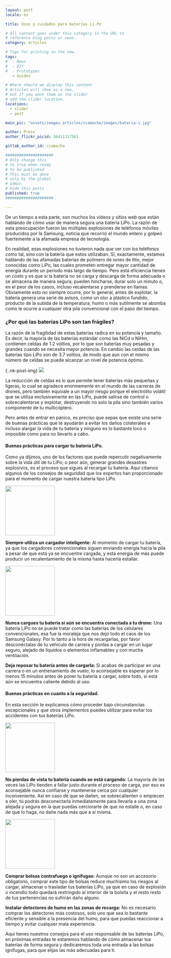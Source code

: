 ```yaml
---
layout: post
locale: es

title: Usos y cuidados para baterías Li-Po

# All content goes under this category in the URL to
# reference blog posts or news.
category: articles

# Tags for printing in the new.
tags:
#  - News
#  - DIY
#  - Prototypes
   - Guides

# Where should we display this content
# Articles will show as a new,
# but if you want them on the slider
# add the slider location.
locations:
  - slider
  - post

main_pic: "assets/images_articles/ccamacho/images/bateria-1.jpg"

author: Press
author_flickr_picid: 36411317561

gitlab_author_id: ccamacho

#####################
# Only change this
# to true when ready
# to be published
# This must be done
# only by the global
# admin
# Hide this posts
published: true
#####################

---
```


De un tiempo a esta parte, son muchos los vídeos y sitios web que están 
hablando de cómo usar de manera segura una batería LiPo. La razón de esta 
preocupación fueron las múltiples explosiones de teléfonos móviles producidos
por la Samsung, noticia que recorrió el mundo entero y golpeó fuertemente a la
afamada empresa de tecnología.

En realidad, esas explosiones no tuvieron nada que ver con los teléfonos como
tal, sino con la batería que estos utilizaban. Sí, exactamente, estamos 
hablando de las afamadas baterías de polímero de iones de litio, mejor 
conocidas como LiPo, las cuales prometen entregar mayor cantidad de energía
durante un periodo más largo de tiempo. Pero está eficiencia tienen un costo y 
es que si la batería no se carga y descarga de forma adecuada o se almacena de
manera segura; pueden hincharse, durar solo un minuto o, en el peor de los 
casos, incluso recalentarse y prenderse en llamas. Obviamente esto no siempre
ocurre, por lo general, antes de explotar, la batería genera una serie de 
avisos, como un olor a plástico fundido, producto de la subida de la 
temperatura, humo o más sutilmente se abomba como le ocurre a cualquier otra
pila convencional con el paso del tiempo.

### ¿Por qué las baterías LiPo son tan frágiles?

La razón de la fragilidad de estas baterías radica en su potencia y tamaño. Es
decir, la mayoría de las baterías estándar como las NiCd o NiHm, contienen 
celdas de 1.2 voltios, por lo que son baterías muy pesadas y grandes cuando se
necesita mayor potencia. En cambio las celdas de las baterías tipo LiPo son de
3.7 voltios, de modo que aun con el mismo número de celdas se puede alcanzar un
nivel de potencia óptimo. 

{:.nk-post-img}
<img src="/assets/images_articles/{{ page.gitlab_author_id }}/images/bateria-2.jpg">

La reducción de celdas es lo que permite tener baterías más pequeñas y ligeras,
lo cual se agradece enormemente en el mundo de las carreras de drones,
pero también equivale a un mayor riesgo porque el electrolito volátil que se 
utiliza exclusivamente en las LiPo, puede salirse de control o sobrecalentarse
y explotar, destruyendo no solo la pila sino también varios componente de tu
multicóptero.

Pero antes de entrar en pánico, es preciso que sepas que existe una serie de
buenas prácticas que te ayudarán a evitar los daños colaterales e incluso 
alargar la vida de tu batería y ninguno es lo bastante loco o imposible como
para no llevarlo a cabo. 

#### Buenas prácticas para cargar tu batería LiPo.

Como ya dijimos, uno de los factores que puede repercutir negativamente sobre
la vida útil de tu LiPo; o peor aún, generar grandes desastres explosivos, es 
el proceso que sigues al recargar tu batería. Aquí citamos algunos de los 
consejos de seguridad que los expertos han proporcionado para el momento de 
cargar nuestra batería tipo LiPo. 

<div class="nk-post-text mt-0">
    <img style="height: 155px;" class="float-left mt-0" src="/assets/images_articles/{{ page.gitlab_author_id }}/images/bateria-3.jpg" alt="">
        <p class="text-white">
<strong>Siempre utiliza un cargador inteligente:</strong> Al momento de cargar
tu batería, ya que los cargadores convencionales siguen enviando energía hacia
la pila a pesar de que está ya se encuentre cargada, y esta energía de más 
puede producir un recalentamiento de la misma hasta hacerla estallar. 
</p>
</div>

<div class="nk-post-text mt-0">
    <img style="height: 155px;" class="float-right mt-0" src="/assets/images_articles/{{ page.gitlab_author_id }}/images/bateria-6.jpg" alt="">
        <p class="text-white">
<strong>Nunca cargues tu batería si aún se encuentra conectada a tu drone:</strong> 
Una batería LiPo no se puede tratar como las baterías de los celulares 
convencionales, esa fue la moraleja que nos dejó todo el caos de los Samsung 
Galaxy. Por lo tanto a la hora de recargarlas, por favor desconéctalas de tu 
vehículo de carrera y ponlas a cargar en un lugar seguro, alejado de líquidos o
elementos inflamables y con mucha ventilación.
</p>
</div>

<strong>Deja reposar tu batería antes de cargarla: </strong> Si acabas de 
participar en una carrera o en un entrenamiento de vuelo, lo aconsejable es
esperar por lo menos 15 minutos antes de poner tu batería a cargar, sobre todo,
si está aún se encuentra caliente debido al uso.

#### Buenas prácticas en cuanto a la seguridad.

En esta sección te explicamos cómo proceder bajo circunstancias excepcionales y
que otros implementos puedes utilizar para evitar los accidentes con tus
baterías LiPo. 

<div class="nk-post-text mt-0">
    <img style="height: 155px;" class="float-left mt-0" src="/assets/images_articles/{{ page.gitlab_author_id }}/images/bateria-4.jpg" alt="">
        <p class="text-white">
<strong>No pierdas de vista tu batería cuando se está cargando:</strong> 
La mayoría de las veces las LiPo tienden a fallar justo durante el proceso de
carga, por eso es aconsejable nunca confiarse y mantenerse cerca por cualquier
inconveniente. Así en caso de que se dañen, se sobrecalienten o empiecen a oler,
tú podrás desconectarla inmediatamente para llevarla a una zona alejada y 
segura en la que puedas cerciorarte de que no estalle o, en caso de que lo haga,
no dañe nada más que a sí misma.
</p>
</div>

<div class="nk-post-text mt-0">
    <img style="height: 155px;" class="float-right mt-0" src="/assets/images_articles/{{ page.gitlab_author_id }}/images/bateria-5.jpg" alt="">
        <p class="text-white">
<strong>Comprar bolsas contrafuego o ignifugas:</strong> Aunque no son un 
accesorio obligatorio, comprar este tipo de bolsas reduce muchísimo los riesgos
al cargar, almacenar o trasladar tus baterías LiPo, ya que en caso de explosión
o incendio todo quedará restringido al interior de la bolsita y el resto 
resto de tus pertenencias no sufrirán daño alguno.
</p>
</div>

<strong>Instalar detectores de humo en las zonas de recarga:</strong> No es 
necesario comprar los detectores más costosos, solo uno que sea lo bastante
eficiente y sensible a la presencia del humo, para que puedas reaccionar a 
tiempo y evitar cualquier mala experiencia.

Aquí tienes nuestros consejos para el uso responsable de las baterías LiPo, 
en próximas entradas te estaremos hablando de cómo almacenar tus baterías de 
forma segura y dedicaremos toda una entrada a las bolsas ignifugas, para que 
elijas las más adecuadas para ti. 
